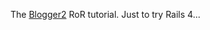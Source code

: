The [Blogger2](http://tutorials.jumpstartlab.com/projects/blogger.html) RoR tutorial. Just to try Rails 4...